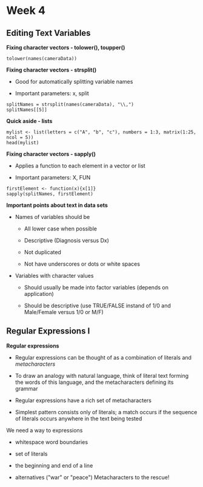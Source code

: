 # Week 4

## Editing Text Variables

**Fixing character vectors - tolower(), toupper()**

```
tolower(names(cameraData))
```

**Fixing character vectors - strsplit()**

* Good for automatically splitting variable names

* Important parameters: x, split

```
splitNames = strsplit(names(cameraData), "\\,")
splitNames[[5]]
```

**Quick aside - lists**

```
mylist <- list(letters = c("A", "b", "c"), numbers = 1:3, matrix(1:25, ncol = 5))
head(mylist)
```

**Fixing character vectors - sapply()**

* Applies a function to each element in a vector or list

* Important parameters: X, FUN

```
firstElement <- function(x){x[1]}
sapply(splitNames, firstElement)
```

**Important points about text in data sets**

* Names of variables should be

	* All lower case when possible
	
	* Descriptive (Diagnosis versus Dx)
	
	* Not duplicated
	
	* Not have underscores or dots or white spaces
	
* Variables with character values

	* Should usually be made into factor variables (depends on application)
	
	* Should be descriptive (use TRUE/FALSE instand of 1/0 and Male/Female versus 1/0 or M/F)

## Regular Expressions I

**Regular expressions**

* Regular expressions can be thought of as a combination of literals and *metacharacters*

* To draw an analogy with natural language, think of literal text forming the words of this language, and 
the metacharacters defining its grammar

* Regular expressions have a rich set of metacharacters

* Simplest pattern consists only of literals; a match occurs if the sequence of literals occurs anywhere in the 
text being tested

We need a way to expressions

* whitespace word boundaries

* set of literals

* the beginning and end of a line

* alternatives ("war" or "peace") Metacharacters to the rescue!



















































